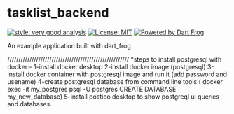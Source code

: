 # tasklist_backend

[![style: very good analysis][very_good_analysis_badge]][very_good_analysis_link]
[![License: MIT][license_badge]][license_link]
[![Powered by Dart Frog](https://img.shields.io/endpoint?url=https://tinyurl.com/dartfrog-badge)](https://dartfrog.vgv.dev)

An example application built with dart_frog

[license_badge]: https://img.shields.io/badge/license-MIT-blue.svg
[license_link]: https://opensource.org/licenses/MIT
[very_good_analysis_badge]: https://img.shields.io/badge/style-very_good_analysis-B22C89.svg
[very_good_analysis_link]: https://pub.dev/packages/very_good_analysis

///////////////////////////////////////////////////////
*steps to install postgresql with docker:-
1-install docker desktop 
2-install docker image (postgresql)
3-install docker container with postgresql image and run it (add password and usename)
4-create postgresql database from command line tools (
docker exec -it my_postgres psql -U postgres
CREATE DATABASE my_new_database)
5-install postico desktop to show postgreql ui queries and databases.